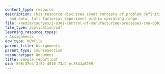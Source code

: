 ```yaml
---
content_type: resource
description: This resource discusses about concepts of problem definition, experiments
  and data, full factorial experiment within operating range.
file: /media/courses/2-830j-control-of-manufacturing-processes-sma-6303-spring-2008/598f37e43f52451073a2ec8544a0209f_sample_report.pdf
file_type: application/pdf
learning_resource_types:
- Assignments
ocw_type: OCWFile
parent_title: Assignments
parent_type: CourseSection
resourcetype: Document
title: sample_report.pdf
uid: 598f37e4-3f52-4510-73a2-ec8544a0209f
---
```


